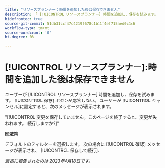 ```yaml
---
title: "リソースプランナー：時間を追加した後は保存できません"
description: 「 [!UICONTROL リソースプランナー] 時間を追加し、保存を試みます。 [!UICONTROL 保存] ボタンが応答しない。 ユーザーが [!UICONTROL キャンセル]未保存の変更に関するメッセージが表示されます。」
hidefromtoc: true
source-git-commit: 51db31ccf47c4219f678c1b11f4ef715aed0c1c6
workflow-type: tm+mt
source-wordcount: '0'
ht-degree: 0%

---
```



# [!UICONTROL リソースプランナー]:時間を追加した後は保存できません

ユーザーが [!UICONTROL リソースプランナー] 時間を追加し、保存を試みます。 [!UICONTROL 保存] ボタンが応答しない。 ユーザーが [!UICONTROL キャンセル]に設定すると、次のメッセージが表示されます。

&quot;[!UICONTROL 変更を保存していません。このページを終了すると、変更が失われます。 続行しますか?]&quot;

**回避策**

デフォルトのフィルターを選択します。 次の場合に [!UICONTROL 確認] メッセージが表示され、 [!UICONTROL 保存して続行].

_最初に報告されたのは 2023年4月18日です。_

